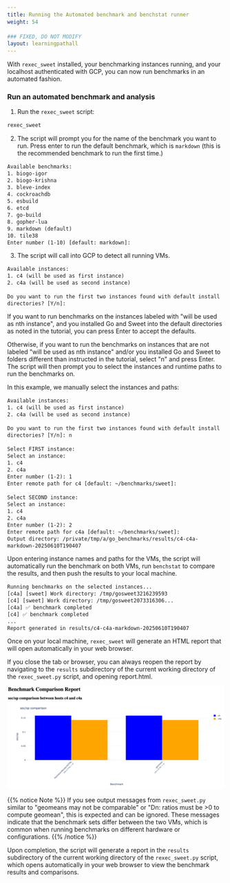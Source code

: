 ```yaml
---
title: Running the Automated benchmark and benchstat runner
weight: 54

### FIXED, DO NOT MODIFY
layout: learningpathall
---
```


With `rexec_sweet` installed, your benchmarking instances running, and your localhost authenticated with GCP, you can now run benchmarks in an automated fashion.

### Run an automated benchmark and analysis

1. Run the `rexec_sweet` script:

```bash
rexec_sweet
```

2. The script will prompt you for the name of the benchmark you want to run. Press enter to run the default benchmark, which is `markdown` (this is the recommended benchmark to run the first time.)

```output
Available benchmarks:
1. biogo-igor
2. biogo-krishna
3. bleve-index
4. cockroachdb
5. esbuild
6. etcd
7. go-build
8. gopher-lua
9. markdown (default)
10. tile38
Enter number (1-10) [default: markdown]:
```

3. The script will call into GCP to detect all running VMs.

```output
Available instances:
1. c4 (will be used as first instance)
2. c4a (will be used as second instance)

Do you want to run the first two instances found with default install directories? [Y/n]:
```

If you want to run benchmarks on the instances labeled with "will be used as nth instance", and you installed Go and Sweet into the default directories as noted in the tutorial, you can press Enter to accept the defaults. 

Otherwise, if you want to run the benchmarks on instances that are not labeled "will be used as nth instance" and/or you installed Go and Sweet to folders different than instructed in the tutorial, select "n" and press Enter. The script will then prompt you to select the instances and runtime paths to run the benchmarks on.

In this example, we manually select the instances and paths:

```output
Available instances:
1. c4 (will be used as first instance)
2. c4a (will be used as second instance)

Do you want to run the first two instances found with default install directories? [Y/n]: n

Select FIRST instance:
Select an instance:
1. c4
2. c4a
Enter number (1-2): 1
Enter remote path for c4 [default: ~/benchmarks/sweet]:

Select SECOND instance:
Select an instance:
1. c4
2. c4a
Enter number (1-2): 2
Enter remote path for c4a [default: ~/benchmarks/sweet]:
Output directory: /private/tmp/a/go_benchmarks/results/c4-c4a-markdown-20250610T190407
```

Upon entering instance names and paths for the VMs, the script will automatically run the benchmark on both VMs, run `benchstat` to compare the results, and then push the results to your local machine.  

```output
Running benchmarks on the selected instances...
[c4a] [sweet] Work directory: /tmp/gosweet3216239593
[c4] [sweet] Work directory: /tmp/gosweet2073316306...
[c4a] ✅ benchmark completed
[c4] ✅ benchmark completed
...
Report generated in results/c4-c4a-markdown-20250610T190407
```

Once on your local machine, `rexec_sweet` will generate an HTML report that will open automatically in your web browser.

If you close the tab or browser, you can always reopen the report by navigating to the `results` subdirectory of the current working directory of the `rexec_sweet.py` script, and opening report.html.

![](images/run_auto/2.png)


{{% notice Note %}}
If you see output messages from `rexec_sweet.py` similar to "geomeans may not be comparable" or "Dn: ratios must be >0 to compute geomean", this is expected and can be ignored. These messages indicate that the benchmark sets differ between the two VMs, which is common when running benchmarks on different hardware or configurations.
{{% /notice %}}

Upon completion, the script will generate a report in the `results` subdirectory of the current working directory of the `rexec_sweet.py` script, which opens automatically in your web browser to view the benchmark results and comparisons.
